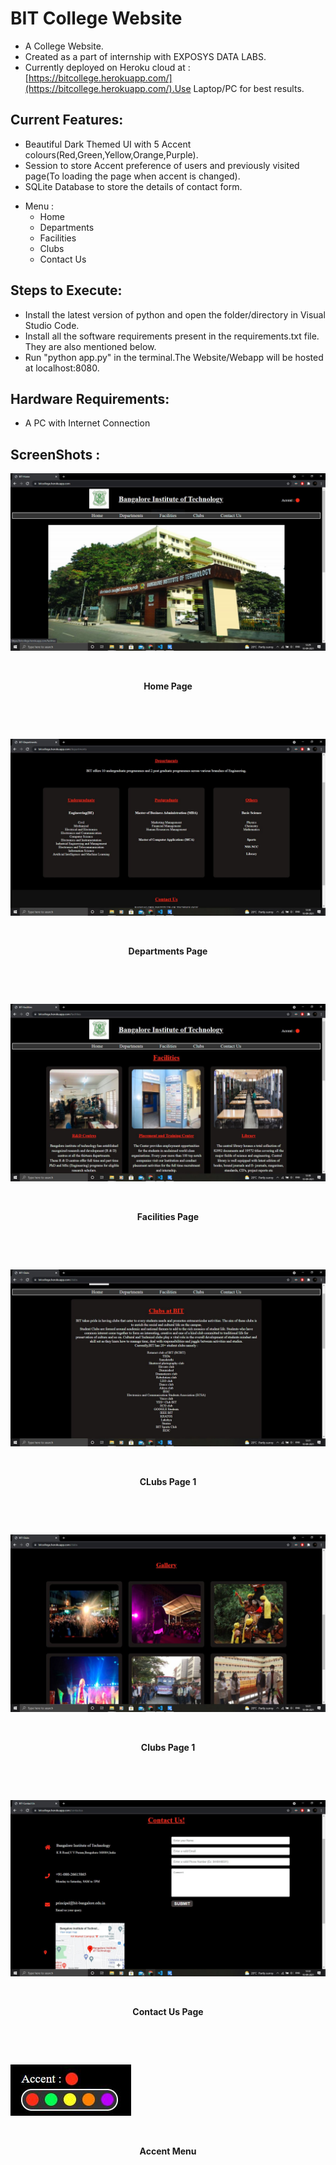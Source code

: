 # BIT College Website

- A College Website.
- Created as a part of internship with EXPOSYS DATA LABS.
- Currently deployed on Heroku cloud at : [https://bitcollege.herokuapp.com/](https://bitcollege.herokuapp.com/).Use Laptop/PC for best results.

## Current Features:

- Beautiful Dark Themed UI with 5 Accent colours(Red,Green,Yellow,Orange,Purple).
- Session to store Accent preference of users and previously visited page(To loading the page when accent is changed).
- SQLite Database to store the details of contact form.

* Menu :
  - Home
  - Departments
  - Facilities
  - Clubs
  - Contact Us

## Steps to Execute:

- Install the latest version of python and open the folder/directory in Visual Studio Code.
- Install all the software requirements present in the requirements.txt file. They are also mentioned below.
- Run "python app.py" in the terminal.The Website/Webapp will be hosted at localhost:8080.

## Hardware Requirements:

- A PC with Internet Connection

## ScreenShots :

![Home Page](/static/images/sc/Home1.JPG)

<style>text-align: center;
</style><br><center>

**Home Page**

<br></center>
<br>

![Departments Page](/static/images/sc/Departments.JPG)

<br><center>

**Departments Page**

<br></center>
<br>

![Facilities Page](/static/images/sc/Facilities_1.JPG)

<br><center>

**Facilities Page**

<br></center>
<br>

![Clubs Page 1(Clubs)](/static/images/sc/Clubs_1.JPG)

<br><center>

**CLubs Page 1**

<br></center>
<br>

![Clubs Page 2(Gallery)](/static/images/sc/Clubs_2.JPG)

<br><center>

**Clubs Page 1**

<br></center>
<br>

![Contact Us Page](/static/images/sc/Contact_Us.JPG)

<br><center>

**Contact Us Page**

<br></center>
<br>

![Accent Menu](/static/images/sc/Accent_Menu.JPG)

<br><center>

**Accent Menu**

<br></center>
<br>
